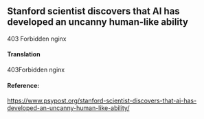 ## Stanford scientist discovers that AI has developed an uncanny human-like ability

<document>
403 Forbidden
nginx
</document>

#### Translation 

<document> 
  <document>
    403Forbidden
    nginx
  </document>
</document>

#### Reference: 

https://www.psypost.org/stanford-scientist-discovers-that-ai-has-developed-an-uncanny-human-like-ability/